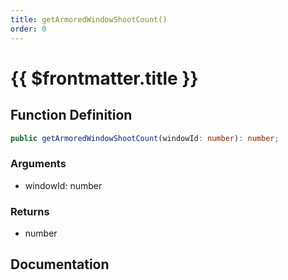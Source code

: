 ```yaml
---
title: getArmoredWindowShootCount()
order: 0
---
```


# {{ $frontmatter.title }}

<!--@include: ./getArmoredWindowShootCount_partial_header.md-->

## Function Definition

```ts
public getArmoredWindowShootCount(windowId: number): number;
```

### Arguments

* windowId: number

### Returns

* number

## Documentation

<!--@include: ./getArmoredWindowShootCount_partial_footer.md-->
